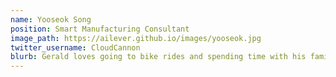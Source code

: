 ```yaml
---
name: Yooseok Song
position: Smart Manufacturing Consultant
image_path: https://ailever.github.io/images/yooseok.jpg
twitter_username: CloudCannon
blurb: Gerald loves going to bike rides and spending time with his family.
---
```

